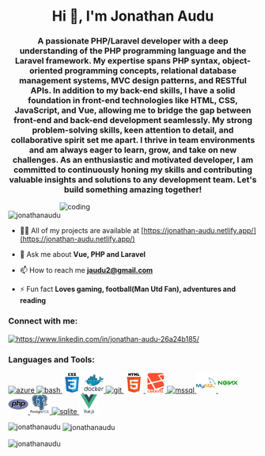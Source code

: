 <h1 align="center">Hi 👋, I'm Jonathan Audu</h1>
<h3 align="center">A passionate PHP/Laravel developer with a deep understanding of the PHP programming language and the Laravel framework. My expertise spans PHP syntax, object-oriented programming concepts, relational database management systems, MVC design patterns, and RESTful APIs. In addition to my back-end skills, I have a solid foundation in front-end technologies like HTML, CSS, JavaScript, and Vue, allowing me to bridge the gap between front-end and back-end development seamlessly. My strong problem-solving skills, keen attention to detail, and collaborative spirit set me apart. I thrive in team environments and am always eager to learn, grow, and take on new challenges. As an enthusiastic and motivated developer, I am committed to continuously honing my skills and contributing valuable insights and solutions to any development team. Let's build something amazing together! </h3>

<img align="right" alt="coding" width="400" src="https://encrypted-tbn0.gstatic.com/images?q=tbn:ANd9GcT_OIUet1dRnEI3NPUYZXhOqmhh7d4_jM2J5Q&s">

<p align="left"> <img src="https://komarev.com/ghpvc/?username=jonathanaudu&label=Profile%20views&color=0e75b6&style=flat" alt="jonathanaudu" /> </p>

- 👨‍💻 All of my projects are available at [https://jonathan-audu.netlify.app/](https://jonathan-audu.netlify.app/)

- 💬 Ask me about **Vue, PHP and Laravel**

- 📫 How to reach me **jaudu2@gmail.com**

- ⚡ Fun fact **Loves gaming, football(Man Utd Fan), adventures and reading**

<h3 align="left">Connect with me:</h3>
<p align="left">
<a href="https://linkedin.com/in/https://www.linkedin.com/in/jonathan-audu-26a24b185/" target="blank"><img align="center" src="https://raw.githubusercontent.com/rahuldkjain/github-profile-readme-generator/master/src/images/icons/Social/linked-in-alt.svg" alt="https://www.linkedin.com/in/jonathan-audu-26a24b185/" height="30" width="40" /></a>
</p>

<h3 align="left">Languages and Tools:</h3>
<p align="left"> <a href="https://azure.microsoft.com/en-in/" target="_blank" rel="noreferrer"> <img src="https://www.vectorlogo.zone/logos/microsoft_azure/microsoft_azure-icon.svg" alt="azure" width="40" height="40"/> </a> <a href="https://www.gnu.org/software/bash/" target="_blank" rel="noreferrer"> <img src="https://www.vectorlogo.zone/logos/gnu_bash/gnu_bash-icon.svg" alt="bash" width="40" height="40"/> </a> <a href="https://www.w3schools.com/css/" target="_blank" rel="noreferrer"> <img src="https://raw.githubusercontent.com/devicons/devicon/master/icons/css3/css3-original-wordmark.svg" alt="css3" width="40" height="40"/> </a> <a href="https://www.docker.com/" target="_blank" rel="noreferrer"> <img src="https://raw.githubusercontent.com/devicons/devicon/master/icons/docker/docker-original-wordmark.svg" alt="docker" width="40" height="40"/> </a> <a href="https://git-scm.com/" target="_blank" rel="noreferrer"> <img src="https://www.vectorlogo.zone/logos/git-scm/git-scm-icon.svg" alt="git" width="40" height="40"/> </a> <a href="https://www.w3.org/html/" target="_blank" rel="noreferrer"> <img src="https://raw.githubusercontent.com/devicons/devicon/master/icons/html5/html5-original-wordmark.svg" alt="html5" width="40" height="40"/> </a> <a href="https://laravel.com/" target="_blank" rel="noreferrer"> <img src="https://raw.githubusercontent.com/devicons/devicon/master/icons/laravel/laravel-plain-wordmark.svg" alt="laravel" width="40" height="40"/> </a> <a href="https://www.microsoft.com/en-us/sql-server" target="_blank" rel="noreferrer"> <img src="https://www.svgrepo.com/show/303229/microsoft-sql-server-logo.svg" alt="mssql" width="40" height="40"/> </a> <a href="https://www.mysql.com/" target="_blank" rel="noreferrer"> <img src="https://raw.githubusercontent.com/devicons/devicon/master/icons/mysql/mysql-original-wordmark.svg" alt="mysql" width="40" height="40"/> </a> <a href="https://www.nginx.com" target="_blank" rel="noreferrer"> <img src="https://raw.githubusercontent.com/devicons/devicon/master/icons/nginx/nginx-original.svg" alt="nginx" width="40" height="40"/> </a> <a href="https://www.php.net" target="_blank" rel="noreferrer"> <img src="https://raw.githubusercontent.com/devicons/devicon/master/icons/php/php-original.svg" alt="php" width="40" height="40"/> </a> <a href="https://www.postgresql.org" target="_blank" rel="noreferrer"> <img src="https://raw.githubusercontent.com/devicons/devicon/master/icons/postgresql/postgresql-original-wordmark.svg" alt="postgresql" width="40" height="40"/> </a> <a href="https://www.sqlite.org/" target="_blank" rel="noreferrer"> <img src="https://www.vectorlogo.zone/logos/sqlite/sqlite-icon.svg" alt="sqlite" width="40" height="40"/> </a> <a href="https://vuejs.org/" target="_blank" rel="noreferrer"> <img src="https://raw.githubusercontent.com/devicons/devicon/master/icons/vuejs/vuejs-original-wordmark.svg" alt="vuejs" width="40" height="40"/> </a> </p>

<p><img align="left" src="https://github-readme-stats.vercel.app/api/top-langs?username=jonathanaudu&show_icons=true&locale=en&layout=compact" alt="jonathanaudu" /></p>

<p>&nbsp;<img align="center" src="https://github-readme-stats.vercel.app/api?username=jonathanaudu&show_icons=true&locale=en" alt="jonathanaudu" /></p>

<p><img align="center" src="https://github-readme-streak-stats.herokuapp.com/?user=jonathanaudu&" alt="jonathanaudu" /></p>


